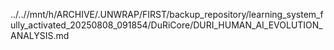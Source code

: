 ../..//mnt/h/ARCHIVE/.UNWRAP/FIRST/backup_repository/learning_system_fully_activated_20250808_091854/DuRiCore/DURI_HUMAN_AI_EVOLUTION_ANALYSIS.md